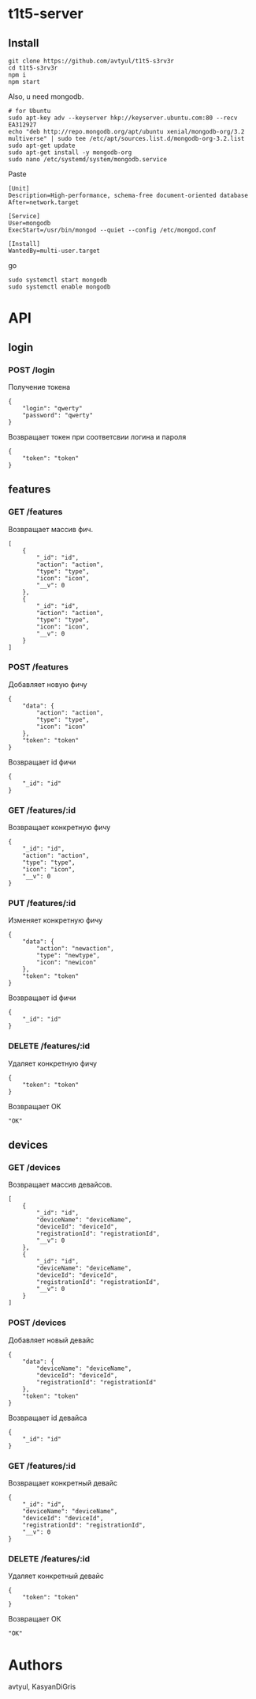 # t1t5-server

## Install
```
git clone https://github.com/avtyul/t1t5-s3rv3r
cd t1t5-s3rv3r
npm i
npm start
```

Also, u need mongodb.

```
# for Ubuntu
sudo apt-key adv --keyserver hkp://keyserver.ubuntu.com:80 --recv EA312927
echo "deb http://repo.mongodb.org/apt/ubuntu xenial/mongodb-org/3.2 multiverse" | sudo tee /etc/apt/sources.list.d/mongodb-org-3.2.list
sudo apt-get update
sudo apt-get install -y mongodb-org
sudo nano /etc/systemd/system/mongodb.service
```
Paste
```
[Unit]
Description=High-performance, schema-free document-oriented database
After=network.target

[Service]
User=mongodb
ExecStart=/usr/bin/mongod --quiet --config /etc/mongod.conf

[Install]
WantedBy=multi-user.target
```
go
```
sudo systemctl start mongodb
sudo systemctl enable mongodb
```

# API

## login

### POST /login
Получение токена
```
{
    "login": "qwerty"
    "password": "qwerty"
}
```
Возвращает токен при соответсвии логина и пароля
```
{
    "token": "token"
}
```

## features

### GET /features
Возвращает массив фич.
```
[
    {
        "_id": "id",
        "action": "action",
        "type": "type",
        "icon": "icon",
        "__v": 0
    },
    {
        "_id": "id",
        "action": "action",
        "type": "type",
        "icon": "icon",
        "__v": 0
    }
]
```

### POST /features
Добавляет новую фичу
```
{
    "data": {
        "action": "action",
        "type": "type",
        "icon": "icon"
    },
    "token": "token"
}
```
Возвращает id фичи
```
{
    "_id": "id"
}
```

### GET /features/:id
Возвращает конкретную фичу
```
{
    "_id": "id",
    "action": "action",
    "type": "type",
    "icon": "icon",
    "__v": 0
}
```

### PUT /features/:id
Изменяет конкретную фичу
```
{
    "data": {
        "action": "newaction",
        "type": "newtype",
        "icon": "newicon"
    },
    "token": "token"
}
```
Возвращает id фичи
```
{
    "_id": "id"
}
```

### DELETE /features/:id
Удаляет конкретную фичу
```
{
    "token": "token"
}
```
Возвращает ОК
```
"OK"
```
## devices

### GET /devices
Возвращает массив девайсов.
```
[
    {
        "_id": "id",
        "deviceName": "deviceName",
        "deviceId": "deviceId",
        "registrationId": "registrationId",
        "__v": 0
    },
    {
        "_id": "id",
        "deviceName": "deviceName",
        "deviceId": "deviceId",
        "registrationId": "registrationId",
        "__v": 0
    }
]
```

### POST /devices
Добавляет новый девайс
```
{
    "data": {
        "deviceName": "deviceName",
        "deviceId": "deviceId",
        "registrationId": "registrationId"
    },
    "token": "token"
}
```
Возвращает id девайса
```
{
    "_id": "id"
}
```

### GET /features/:id
Возвращает конкретный девайс
```
{
    "_id": "id",
    "deviceName": "deviceName",
    "deviceId": "deviceId",
    "registrationId": "registrationId",
    "__v": 0
}
```

### DELETE /features/:id
Удаляет конкретный девайс
```
{
    "token": "token"
}
```
Возвращает ОК
```
"OK"
```

# Authors
avtyul, KasyanDiGris
